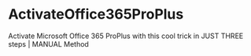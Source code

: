 # ActivateOffice365ProPlus
Activate Microsoft Office 365 ProPlus with this cool trick in JUST THREE steps | MANUAL Method
